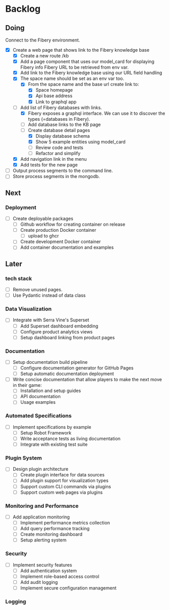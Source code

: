 # Backlog

## Doing

Connect to the Fibery environment.

- [x] Create a web page that shows link to the Fibery knowledge base
  - [x] Create a new route /kb
  - [x] Add a page component that uses our model_card for displaying Fibery info
    Fibery URL to be retrieved from env var.
  - [x] Add link to the Fibery knowledge base using our URL field handling
  - [x] The space name should be set as an env var too.
    - [x] From the space name and the base url create link to:
      - [x] Space homepage
      - [x] Api base address
      - [x] Link to graphql app
  - [ ] Add list of Fibery databases with links.
    - [x] Fibery exposes a graphql interface. We can use it to discover the types (=databases in Fibery).
    - [ ] Add database links to the KB page
    - [ ] Create database detail pages
      - [x] Display database schema
      - [x] Show 5 example entities using model_card
      - [ ] Review code and tests
      - [ ] Refactor and simplify
  - [x] Add navigation link in the menu
  - [x] Add tests for the new page
- [ ] Output process segments to the command line.
- [ ] Store process segments in the mongodb.

## Next

### Deployment

- [ ] Create deployable packages
  - [ ] Github workflow for creating container on release
  - [ ] Create production Docker container
    - [ ] upload to ghcr
  - [ ] Create development Docker container
  - [ ] Add container documentation and examples

## Later

### tech stack

- [ ] Remove unused pages.
- [ ] Use Pydantic instead of data class

### Data Visualization

- [ ] Integrate with Serra Vine's Superset
  - [ ] Add Superset dashboard embedding
  - [ ] Configure product analytics views
  - [ ] Setup dashboard linking from product pages

### Documentation

- [ ] Setup documentation build pipeline
  - [ ] Configure documentation generator for GitHub Pages
  - [ ] Setup automatic documentation deployment
- [ ] Write concise documentation that allow players to make the next move in their game:
  - [ ] Installation and setup guides
  - [ ] API documentation
  - [ ] Usage examples

### Automated Specifications

- [ ] Implement specifications by example
  - [ ] Setup Robot Framework
  - [ ] Write acceptance tests as living documentation
  - [ ] Integrate with existing test suite

### Plugin System

- [ ] Design plugin architecture
  - [ ] Create plugin interface for data sources
  - [ ] Add plugin support for visualization types
  - [ ] Support custom CLI commands via plugins
  - [ ] Support custom web pages via plugins

### Monitoring and Performance

- [ ] Add application monitoring
  - [ ] Implement performance metrics collection
  - [ ] Add query performance tracking
  - [ ] Create monitoring dashboard
  - [ ] Setup alerting system

### Security

- [ ] Implement security features
  - [ ] Add authentication system
  - [ ] Implement role-based access control
  - [ ] Add audit logging
  - [ ] Implement secure configuration management

### Logging
